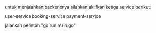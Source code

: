 untuk menjalankan backendnya silahkan aktifkan ketiga service berikut:

user-service
booking-service
payment-service

jalankan perintah 
"go run main.go"
